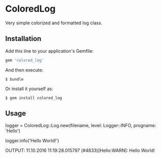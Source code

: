 # ColoredLog

Very simple colorized and formatted log class.

## Installation

Add this line to your application's Gemfile:

```ruby
gem 'colored_log'
```

And then execute:

    $ bundle

Or install it yourself as:

    $ gem install colored_log

## Usage

logger = ColoredLog::Log.new(filename, level: Logger::INFO, progname: 'Hello')

logger.info('Hello World!')

OUTPUT: 
11.10.2016 11:19:28.015797 (#4833)[Hello:WARN]: Hello World!
